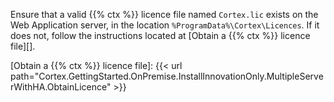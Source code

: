 Ensure that a valid {{% ctx %}} licence file named `Cortex.lic` exists on the Web Application server, in the location `%ProgramData%\Cortex\Licences`. If it does not, follow the instructions located at [Obtain a {{% ctx %}} licence file][].

[Obtain a {{% ctx %}} licence file]: {{< url path="Cortex.GettingStarted.OnPremise.InstallInnovationOnly.MultipleServerWithHA.ObtainLicence" >}}
